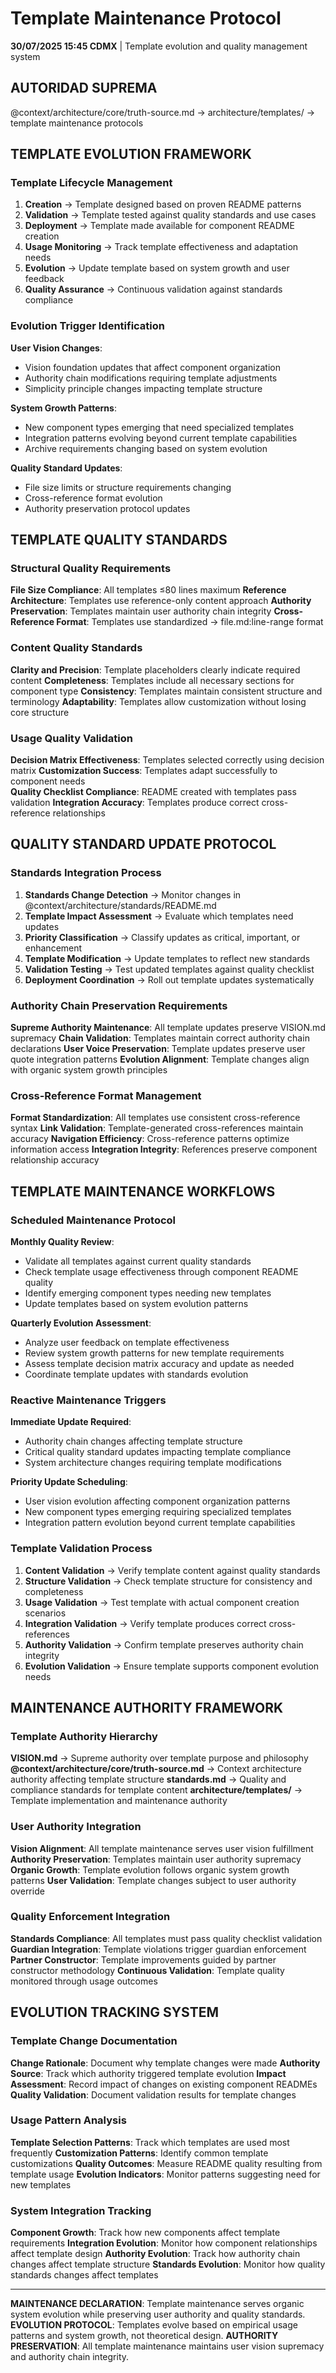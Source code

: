 # Template Maintenance Protocol

**30/07/2025 15:45 CDMX** | Template evolution and quality management system

## AUTORIDAD SUPREMA
@context/architecture/core/truth-source.md → architecture/templates/ → template maintenance protocols

## TEMPLATE EVOLUTION FRAMEWORK

### Template Lifecycle Management
1. **Creation** → Template designed based on proven README patterns
2. **Validation** → Template tested against quality standards and use cases
3. **Deployment** → Template made available for component README creation
4. **Usage Monitoring** → Track template effectiveness and adaptation needs
5. **Evolution** → Update template based on system growth and user feedback
6. **Quality Assurance** → Continuous validation against standards compliance

### Evolution Trigger Identification
**User Vision Changes**:
- Vision foundation updates that affect component organization
- Authority chain modifications requiring template adjustments
- Simplicity principle changes impacting template structure

**System Growth Patterns**:
- New component types emerging that need specialized templates
- Integration patterns evolving beyond current template capabilities
- Archive requirements changing based on system evolution

**Quality Standard Updates**:
- File size limits or structure requirements changing
- Cross-reference format evolution
- Authority preservation protocol updates

## TEMPLATE QUALITY STANDARDS

### Structural Quality Requirements
**File Size Compliance**: All templates ≤80 lines maximum
**Reference Architecture**: Templates use reference-only content approach
**Authority Preservation**: Templates maintain user authority chain integrity
**Cross-Reference Format**: Templates use standardized → file.md:line-range format

### Content Quality Standards
**Clarity and Precision**: Template placeholders clearly indicate required content
**Completeness**: Templates include all necessary sections for component type
**Consistency**: Templates maintain consistent structure and terminology
**Adaptability**: Templates allow customization without losing core structure

### Usage Quality Validation
**Decision Matrix Effectiveness**: Templates selected correctly using decision matrix
**Customization Success**: Templates adapt successfully to component needs  
**Quality Checklist Compliance**: README created with templates pass validation
**Integration Accuracy**: Templates produce correct cross-reference relationships

## QUALITY STANDARD UPDATE PROTOCOL

### Standards Integration Process
1. **Standards Change Detection** → Monitor changes in @context/architecture/standards/README.md
2. **Template Impact Assessment** → Evaluate which templates need updates
3. **Priority Classification** → Classify updates as critical, important, or enhancement
4. **Template Modification** → Update templates to reflect new standards
5. **Validation Testing** → Test updated templates against quality checklist
6. **Deployment Coordination** → Roll out template updates systematically

### Authority Chain Preservation Requirements
**Supreme Authority Maintenance**: All template updates preserve VISION.md supremacy
**Chain Validation**: Templates maintain correct authority chain declarations
**User Voice Preservation**: Template updates preserve user quote integration patterns
**Evolution Alignment**: Template changes align with organic system growth principles

### Cross-Reference Format Management
**Format Standardization**: All templates use consistent cross-reference syntax
**Link Validation**: Template-generated cross-references maintain accuracy
**Navigation Efficiency**: Cross-reference patterns optimize information access
**Integration Integrity**: References preserve component relationship accuracy

## TEMPLATE MAINTENANCE WORKFLOWS

### Scheduled Maintenance Protocol
**Monthly Quality Review**:
- Validate all templates against current quality standards
- Check template usage effectiveness through component README quality
- Identify emerging component types needing new templates
- Update templates based on system evolution patterns

**Quarterly Evolution Assessment**:
- Analyze user feedback on template effectiveness
- Review system growth patterns for new template requirements
- Assess template decision matrix accuracy and update as needed
- Coordinate template updates with standards evolution

### Reactive Maintenance Triggers
**Immediate Update Required**:
- Authority chain changes affecting template structure
- Critical quality standard updates impacting template compliance
- System architecture changes requiring template modifications

**Priority Update Scheduling**:
- User vision evolution affecting component organization patterns
- New component types emerging requiring specialized templates
- Integration pattern evolution beyond current template capabilities

### Template Validation Process
1. **Content Validation** → Verify template content against quality standards
2. **Structure Validation** → Check template structure for consistency and completeness
3. **Usage Validation** → Test template with actual component creation scenarios
4. **Integration Validation** → Verify template produces correct cross-references
5. **Authority Validation** → Confirm template preserves authority chain integrity
6. **Evolution Validation** → Ensure template supports component evolution needs

## MAINTENANCE AUTHORITY FRAMEWORK

### Template Authority Hierarchy
**VISION.md** → Supreme authority over template purpose and philosophy
**@context/architecture/core/truth-source.md** → Context architecture authority affecting template structure
**standards.md** → Quality and compliance standards for template content
**architecture/templates/** → Template implementation and maintenance authority

### User Authority Integration
**Vision Alignment**: All template maintenance serves user vision fulfillment
**Authority Preservation**: Templates maintain user authority supremacy
**Organic Growth**: Template evolution follows organic system growth patterns
**User Validation**: Template changes subject to user authority override

### Quality Enforcement Integration
**Standards Compliance**: All templates must pass quality checklist validation
**Guardian Integration**: Template violations trigger guardian enforcement
**Partner Constructor**: Template improvements guided by partner constructor methodology
**Continuous Validation**: Template quality monitored through usage outcomes

## EVOLUTION TRACKING SYSTEM

### Template Change Documentation
**Change Rationale**: Document why template changes were made
**Authority Source**: Track which authority triggered template evolution
**Impact Assessment**: Record impact of changes on existing component READMEs
**Quality Validation**: Document validation results for template changes

### Usage Pattern Analysis
**Template Selection Patterns**: Track which templates are used most frequently
**Customization Patterns**: Identify common template customizations
**Quality Outcomes**: Measure README quality resulting from template usage
**Evolution Indicators**: Monitor patterns suggesting need for new templates

### System Integration Tracking
**Component Growth**: Track how new components affect template requirements
**Integration Evolution**: Monitor how component relationships affect template design
**Authority Evolution**: Track how authority chain changes affect template structure
**Standards Evolution**: Monitor how quality standards changes affect templates

---

**MAINTENANCE DECLARATION**: Template maintenance serves organic system evolution while preserving user authority and quality standards.
**EVOLUTION PROTOCOL**: Templates evolve based on empirical usage patterns and system growth, not theoretical design.
**AUTHORITY PRESERVATION**: All template maintenance maintains user vision supremacy and authority chain integrity.